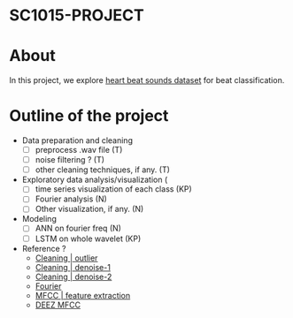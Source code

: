 # SC1015-PROJECT

# About
In this project, we explore [heart beat sounds dataset](https://www.kaggle.com/datasets/kinguistics/heartbeat-sounds) for beat classification.

# Outline of the project
- Data preparation and cleaning 
    - [ ] preprocess .wav file (T)
    - [ ] noise filtering ? (T)
    - [ ] other cleaning techniques, if any. (T)
- Exploratory data analysis/visualization (
    - [ ] time series visualization of each class (KP)
    - [ ] Fourier analysis (N)
    - [ ] Other visualization, if any. (N)
- Modeling
    - [ ] ANN on fourier freq (N)
    - [ ] LSTM on whole wavelet (KP)
    
- Reference ? 
    - [Cleaning | outlier](https://pro.arcgis.com/en/pro-app/latest/tool-reference/space-time-pattern-mining/understanding-outliers-in-time-series-analysis.htm)
    - [Cleaning | denoise-1](https://www.kaggle.com/code/residentmario/denoising-algorithms/notebook) 
    - [Cleaning | denoise-2](https://github.com/ebrahimpichka/LSM-denoise)
    - [Fourier](https://citeseerx.ist.psu.edu/viewdoc/download?doi=10.1.1.66.6950&rep=rep1&type=pdf)
    - [MFCC | feature extraction](https://www.kaggle.com/code/gopidurgaprasad/mfcc-feature-extraction-from-audio/notebook)
    - [DEEZ MFCC](https://www.youtube.com/watch?v=E9LGj9s9sbw)
